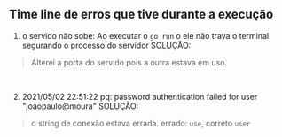 ## Time line de erros que tive durante a execução

1) o servido não sobe:
Ao executar o `go run` o ele não trava o terminal segurando o processo do servidor
SOLUÇÃO:
 >  Alterei a porta do servido pois a outra estava em uso.

<br/>

2) 2021/05/02 22:51:22 pq: password authentication failed for user "joaopaulo@moura"
SOLUÇÃO:
> o string de conexão estava errada. errado: `use`, correto `user`
